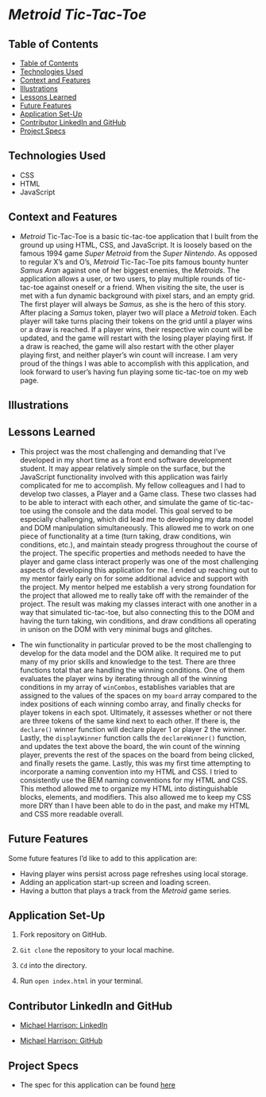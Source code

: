 # _Metroid Tic-Tac-Toe_

## Table of Contents

- [Table of Contents](#table-of-contents)
- [Technologies Used](#technologies-used)
- [Context and Features](#context-and-features)
- [Illustrations](#illustrations)
- [Lessons Learned](#lessons-learned)
- [Future Features](#future-features)
- [Application Set-Up](#application-set-up)
- [Contributor LinkedIn and GitHub](#contributor-linkedin-and-github)
- [Project Specs](#project-specs)

## Technologies Used

- CSS
- HTML
- JavaScript

## Context and Features

- _Metroid_ Tic-Tac-Toe is a basic tic-tac-toe application that I built from the ground up using HTML, CSS, and JavaScript. It is loosely based on the famous 1994 game _Super Metroid_ from the _Super Nintendo_. As opposed to regular X’s and O’s, _Metroid_ Tic-Tac-Toe pits famous bounty hunter _Samus Aran_ against one of her biggest enemies, the _Metroids_. The application allows a user, or two users, to play multiple rounds of  tic-tac-toe against oneself or a friend. When visiting the site, the user is met with a fun dynamic background with pixel stars, and an empty grid. The first player will always be _Samus_, as she is the hero of this story. After placing a _Samus_ token, player two will place a _Metroid_ token.  Each player will take turns placing their tokens on the grid until a player wins or a draw is reached. If a player wins, their respective win count will be updated, and the game will restart with the losing player playing first. If a draw is reached, the game will also restart with the other player playing first, and neither player’s win count will increase.  I am very proud of the things I was able to accomplish with this application, and look forward to user’s having fun playing some tic-tac-toe on my web page.    

## Illustrations


## Lessons Learned

- This project was the most challenging and demanding that I’ve developed in my short time as a front end software development student. It may appear relatively simple on the surface, but the JavaScript functionality involved with this application was fairly complicated for me to accomplish. My fellow colleagues and I had to develop two classes, a Player and a Game class. These two classes had to be able to interact with each other, and simulate the game of tic-tac-toe using the console and the data model. This goal served to be especially challenging, which did lead me to developing my data model and DOM manipulation simultaneously. This allowed me to work on one piece of functionality at a time (turn taking, draw conditions, win conditions, etc.), and maintain steady progress throughout the course of the project. The specific properties and methods needed to have the player and game class interact properly was one of the most challenging aspects of developing this application for me. I ended up reaching out to my mentor fairly early on for some additional advice and support with the project. My mentor helped me establish a very strong foundation for the project that allowed me to really take off with the remainder of the project. The result was making my classes interact with one another in a way that simulated tic-tac-toe, but also connecting this to the DOM and having the turn taking, win conditions, and draw conditions all operating in unison on the DOM with very minimal bugs and glitches.

- The win functionality in particular proved to be the most challenging to develop for the data model and the DOM alike. It required me to put many of my prior skills and knowledge to the test. There are three functions total that are handling the winning conditions. One of them evaluates the player wins by iterating through all of the winning conditions in my array of  `winCombos`,  establishes variables that are assigned to the values of  the spaces on my `board` array compared to the index positions of each winning combo array, and finally checks for player tokens in each spot. Ultimately, it assesses whether or not there are three tokens of the same kind next to each other. If there is, the `declare()` winner function will declare player 1 or player 2 the winner. Lastly, the `displayWinner` function calls the `declareWinner()` function, and updates the text above the board, the win count of the winning player, prevents the rest of the spaces on the board from being clicked, and finally resets the game. Lastly, this was my first time attempting to incorporate a naming convention into my HTML and CSS. I tried to consistently use the BEM naming conventions for my HTML and CSS. This method allowed me to organize my HTML into distinguishable blocks, elements, and modifiers. This also allowed me to keep my CSS more DRY than I have been able to do in the past, and make my HTML and CSS more readable overall.     


## Future Features

Some future features I’d like to add to this application are:

- Having player wins persist across page refreshes using local storage.
- Adding an application start-up screen and loading screen.
- Having a button that plays a track from the _Metroid_ game series.  


## Application Set-Up

1. Fork repository on GitHub.

2. `Git clone` the repository to your local machine.

3. `Cd` into the directory.

4. Run `open index.html` in your terminal.

## Contributor LinkedIn and GitHub

- [Michael Harrison: LinkedIn](https://www.linkedin.com/in/michael-harrison-b476a498/)   

- [Michael Harrison: GitHub](https://github.com/mikeharrison57)

## Project Specs

- The spec for this application can be found [here](https://frontend.turing.edu/projects/module-1/tic-tac-toe-solo-v2.html)    

